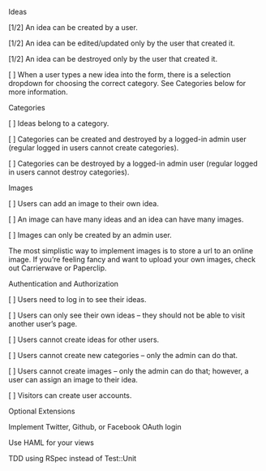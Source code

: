 Ideas

[1/2] An idea can be created by a user.

[1/2] An idea can be edited/updated only by the user that created it.

[1/2] An idea can be destroyed only by the user that created it.

[ ] When a user types a new idea into the form, there is a selection dropdown for choosing the correct category. See Categories below for more information.

Categories

[ ] Ideas belong to a category.

[ ] Categories can be created and destroyed by a logged-in admin user (regular logged in users cannot create categories).

[ ] Categories can be destroyed by a logged-in admin user (regular logged in users cannot destroy categories).

Images

[ ] Users can add an image to their own idea.

[ ] An image can have many ideas and an idea can have many images.

[ ] Images can only be created by an admin user.

The most simplistic way to implement images is to store a url to an online image. If you’re feeling fancy and want to upload your own images, check out Carrierwave or Paperclip.

Authentication and Authorization

[ ] Users need to log in to see their ideas.

[ ] Users can only see their own ideas – they should not be able to visit another user’s page.

[ ] Users cannot create ideas for other users.

[ ] Users cannot create new categories – only the admin can do that.

[ ] Users cannot create images – only the admin can do that; however, a user can assign an image to their idea.

[ ] Visitors can create user accounts.

Optional Extensions

Implement Twitter, Github, or Facebook OAuth login

Use HAML for your views

TDD using RSpec instead of Test::Unit
